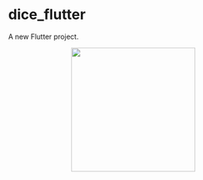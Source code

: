 # dice_flutter

A new Flutter project.

<p align="center">
  <img width="250" src="https://user-images.githubusercontent.com/71442681/182325337-a579d5c0-cb27-406d-8b1c-4ffc119ba542.jpg">
</p>

